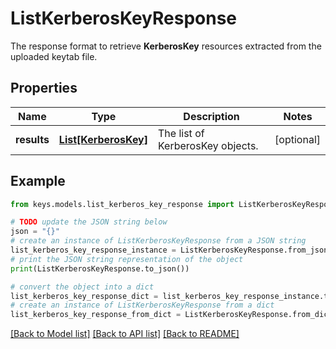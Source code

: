 # ListKerberosKeyResponse

The response format to retrieve __KerberosKey__ resources extracted from the uploaded keytab file.

## Properties

Name | Type | Description | Notes
------------ | ------------- | ------------- | -------------
**results** | [**List[KerberosKey]**](KerberosKey.md) | The list of KerberosKey objects. | [optional] 

## Example

```python
from keys.models.list_kerberos_key_response import ListKerberosKeyResponse

# TODO update the JSON string below
json = "{}"
# create an instance of ListKerberosKeyResponse from a JSON string
list_kerberos_key_response_instance = ListKerberosKeyResponse.from_json(json)
# print the JSON string representation of the object
print(ListKerberosKeyResponse.to_json())

# convert the object into a dict
list_kerberos_key_response_dict = list_kerberos_key_response_instance.to_dict()
# create an instance of ListKerberosKeyResponse from a dict
list_kerberos_key_response_from_dict = ListKerberosKeyResponse.from_dict(list_kerberos_key_response_dict)
```
[[Back to Model list]](../README.md#documentation-for-models) [[Back to API list]](../README.md#documentation-for-api-endpoints) [[Back to README]](../README.md)


